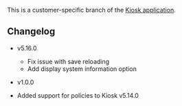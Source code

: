 This is a customer-specific branch of the [Kiosk application](https://github.com/matt-cook/kiosk).

## Changelog

- v5.16.0
  - Fix issue with save reloading
  - Add display system information option

-  v1.0.0
  - Added support for policies to Kiosk v5.14.0